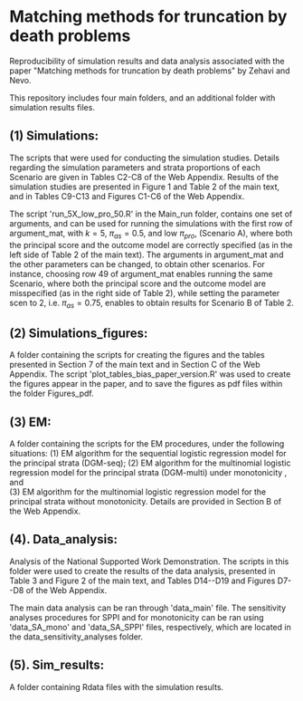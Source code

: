 Matching methods for truncation by death problems
================


Reproducibility of simulation results and data analysis associated with the paper "Matching methods for truncation by death problems" by Zehavi and Nevo.

This repository includes four main folders, and an additional folder with simulation results files.


(1) Simulations:
-----------------

The scripts that were used for conducting the simulation studies.
Details regarding the simulation parameters and strata proportions of each Scenario are given in Tables C2-C8 of the Web Appendix.
Results of the simulation studies are presented in Figure 1 and Table 2 of the main text, and in Tables C9-C13 and Figures C1-C6 of the Web Appendix.

The script 'run_5X_low_pro_50.R' in the Main_run folder, contains one set of arguments, and can be used for running the simulations with the first row of argument_mat, with $k=5$, $\pi_{as} = 0.5$, and low $\pi_{pro}$, (Scenario A), where both the principal score and the outcome model are correctly specified (as in the left side of Table 2 of the main text).
The arguments in argument_mat and the other parameters can be changed, to obtain other scenarios.
For instance, choosing row 49 of argument_mat enables running the same Scenario,
where both the principal score and the outcome model are misspecified (as in the right side of Table 2), 
while setting the parameter scen to 2, i.e. $\pi_{as} = 0.75$, enables to obtain results for Scenario B of Table 2.


(2) Simulations_figures:
----------------------------------

A folder containing the scripts for creating the figures and the tables presented in Section 7 of the main text and in Section C of the Web Appendix.
The script 'plot_tables_bias_paper_version.R' was used to create the figures appear in the paper,
and to save the figures as pdf files within the folder Figures_pdf.

(3) EM:
----------------------------------

A folder containing the scripts for the EM procedures, under the following situations: 
(1) EM algorithm for the sequential logistic regression model for the principal strata (DGM-seq);
(2) EM algorithm for the multinomial logistic regression model for the principal strata (DGM-multi) under monotonicity , and  
(3) EM algorithm for the multinomial logistic regression model for the principal strata without monotonicity.
Details are provided in Section B of the Web Appendix.


(4). Data_analysis:
----------------------------------

Analysis of the National Supported Work Demonstration.
The scripts in this folder were used to create the results of the data analysis,
presented in Table 3 and Figure 2 of the main text, and Tables D14--D19 and Figures D7--D8 of the Web Appendix.

The main data analysis can be ran through 'data_main' file.
The sensitivity analyses procedures for SPPI and for monotonicity can be ran using 'data_SA_mono' and 'data_SA_SPPI' files, respectively, which are located in the data_sensitivity_analyses folder.


(5). Sim_results:
----------------------------------
A folder containing Rdata files with the simulation results.

 









